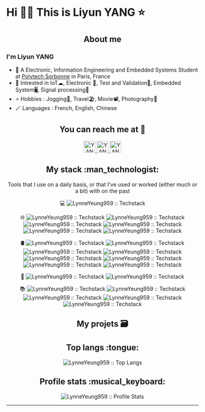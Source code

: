 <!--
**LynneYeung959/LynneYeung959** is a ✨ _special_ ✨ repository because its `README.md` (this file) appears on your GitHub profile.

Here are some ideas to get you started:

- 🔭 I’m currently working on ...
- 🌱 I’m currently learning ...
- 👯 I’m looking to collaborate on ...
- 🤔 I’m looking for help with ...
- 💬 Ask me about ...
- 📫 How to reach me: ...
- 😄 Pronouns: ...
- ⚡ Fun fact: ...
<h4 align="center">Visitor's count :eyes:</h4>

<p align="center"><img src="https://profile-counter.glitch.me/{LynneYeung959}/count.svg" alt="LynneYeung959 :: Visitor's Count" /></p>
-->
# Hi 👋🏻 This is Liyun YANG ⭐️
<h2 align="center">About me</h2>

### I'm Liyun YANG

- 🏫 A Electronic, Information Engineering and Embedded Systems Student at [Polytech Sorbonne](https://www.polytech.sorbonne-universite.fr) in Paris, France
- 🌱 Intrested in IoT☁, Electronic :signal_strength:, Test and Validation🔎, Embedded System🖥, Signal processing📶
- ⭐️ Hobbies : Jogging🏃, Travel🏖, Movie📽, Photography📸
- 🪄 Languages : French, English, Chinese



<h2 align="center">You can reach me at 💬</h2>

<p align="center">

  <a href="https://www.linkedin.com/in/lynne-yang-se/">
    <img src="https://www.vectorlogo.zone/logos/linkedin/linkedin-icon.svg" alt="YANG Lynne's LinkedIn Profile" height="30" width="30">
  </a>
  <a href="https://github.com/LynneYeung959">
    <img src="https://www.vectorlogo.zone/logos/github/github-tile.svg" alt="YANG Lynne's Github Page" height="30" width="30">
  </a>
  <a href="mailto:jan.kry959@gmail.com">
    <img src="https://www.vectorlogo.zone/logos/gmail/gmail-tile.svg" alt="YANG Lynne's Github Page" height="30" width="30">
  </a>
</p>


	
<h2 align="center">My stack :man_technologist:</h2>

<p align="center">Tools that I use on a daily basis, or that I've used or worked (either much or a bit) with on the past</p>
<p align="center">
   💻 <img src="https://img.shields.io/badge/-Linux-333333?style=flat&logo=Linux&logoColor=FCC624" alt="LynneYeung959 :: Techstack" />
  </a>
</p>
<p align="center">
  🌐 <img src="https://img.shields.io/badge/-C-333333?style=flat&logo=c&logoColor=white" alt="LynneYeung959 :: Techstack" />
  <img src="https://img.shields.io/badge/-C++-333333?style=flat&logo=c%2B%2B&logoColor=white" alt="LynneYeung959 :: Techstack" />
  <img src="https://img.shields.io/badge/-Java-333333?style=flat&logo=Java&logoColor=007396" alt="LynneYeung959 :: Techstack" />
  <img src="https://img.shields.io/badge/-Python-333333?style=flat&logo=python&logoColor=ffdd54" alt="LynneYeung959 :: Techstack" />
  <img src="https://img.shields.io/badge/-VHDL-333333?style=flat&logo=vhdl&logoColor=ffdd54" alt="LynneYeung959 :: Techstack" />
  <img src="https://img.shields.io/badge/-MySQL-333333?style=flat&logo=mysql" alt="LynneYeung959 :: Techstack" />
  </a>
</p>
<p align="center">
  🛢 <img src="https://img.shields.io/badge/-Oracle-333333?style=flat&logo=Oracle" alt="LynneYeung959 :: Techstack" />
  <img src="https://img.shields.io/badge/-Eclipse-333333?style=flat&logo=Eclipse&logoColor=white" alt="LynneYeung959 :: Techstack" />
  <img src="https://img.shields.io/badge/-Visual%20Studio%20Code-333333?style=flat&logo=visual-studio-code&logoColor=white" alt="LynneYeung959 :: Techstack" />
  <img src="https://img.shields.io/badge/-Modelsim-333333?style=flat&logo=modelsim&logoColor=ffdd54" alt="LynneYeung959 :: Techstack" />
  <img src="https://img.shields.io/badge/-Kicad-333333?style=flat&logo=kicad&logoColor=white" alt="LynneYeung959 :: Techstack" />
  <img src="https://img.shields.io/badge/-Matlab-333333?style=flat&logo=matlab&logoColor=white" alt="LynneYeung959 :: Techstack" />
  <img src="https://img.shields.io/badge/-Arduino-333333?style=flat&logo=arduino&logoColor=white" alt="LynneYeung959 :: Techstack" />
  <img src="https://img.shields.io/badge/-Trello-333333?style=flat=Trello&logoColor=white" alt="LynneYeung959 :: Techstack" />
  </a>
</p>
<p align="center">
  🔧 <img src="https://img.shields.io/badge/-Git-333333?style=flat&logo=git" alt="LynneYeung959 :: Techstack" />
  <img src="https://img.shields.io/badge/-GitHub-333333?style=flat&logo=github" alt="LynneYeung959 :: Techstack" />
  </a>
</p>
<p align="center">
  📚 <img src="https://img.shields.io/badge/-Sqlite-333333?style=flat&logo=sqlite&logoColor=white" alt="LynneYeung959 :: Techstack" />
  <img src="https://img.shields.io/badge/-PyTorch-333333?style=flat&logo=PyTorch&logoColor=white" alt="LynneYeung959 :: Techstack" />
  <img src="https://img.shields.io/badge/-TensorFlow-333333?style=flat&logo=TensorFlow&logoColor=white" alt="LynneYeung959 :: Techstack" />
  <img src="https://img.shields.io/badge/-Keras-333333?style=flat&logo=Keras&logoColor=white" alt="LynneYeung959 :: Techstack" />
  <img src="https://img.shields.io/badge/-Numpy-333333?style=flat&logo=numpy&logoColor=white" alt="LynneYeung959 :: Techstack" />
  </a>
</p>

<h2 align="center">My projets 🗃</h2>

<h2 align="center">Top langs :tongue:</h2>

<p align="center"><img src="https://github-readme-stats.vercel.app/api/top-langs/?username=LynneYeung959&langs_count=10&theme=tokyonight&layout=compact" alt="LynneYeung959 :: Top Langs" /></p>


<h2 align="center">Profile stats :musical_keyboard:</h2>

<p align="center"><img src="https://github-readme-stats.vercel.app/api?username=LynneYeung959&show_icons=true&theme=synthwave" alt="LynneYeung959 :: Profile Stats" /></p>



---
